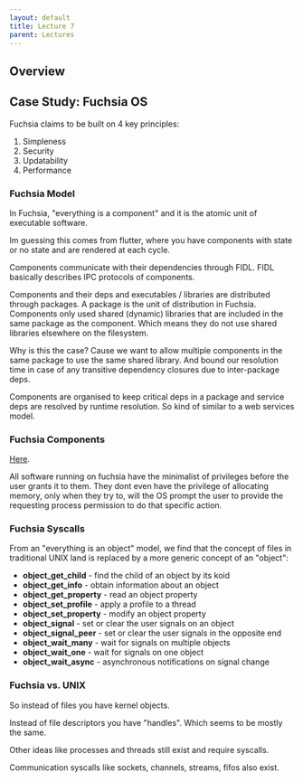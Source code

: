 ```yaml
---
layout: default
title: Lecture 7
parent: Lectures
---
```


## Overview

## Case Study: Fuchsia OS

Fuchsia claims to be built on 4 key principles:

1. Simpleness
2. Security
3. Updatability
4. Performance

### Fuchsia Model

In Fuchsia, "everything is a component" and it is the atomic unit of executable software.

Im guessing this comes from flutter, where you have components with state or no state and are rendered at each cycle.

Components communicate with their dependencies through FIDL. FIDL basically describes IPC protocols of components.

Components and their deps and executables / libraries are distributed through packages. A package is the unit of distribution in Fuchsia. Components only used shared (dynamic) libraries that are included in the same package as the component. Which means they do not use shared libraries elsewhere on the filesystem.

Why is this the case? Cause we want to allow multiple components in the same package to use the same shared library. And bound our resolution time in case of any transitive dependency closures due to inter-package deps.

Components are organised to keep critical deps in a package and service deps are resolved by runtime resolution. So kind of similar to a web services model.

### Fuchsia Components

[Here](https://fuchsia.dev/fuchsia-src/concepts/components/v2/introduction).

All software running on fuchsia have the minimalist of privileges before the user grants it to them. They dont even have the privilege of allocating memory, only when they try to, will the OS prompt the user to provide the requesting process permission to do that specific action.

### Fuchsia Syscalls

From an "everything is an object" model, we find that the concept of files in traditional UNIX land is replaced by a more generic concept of an "object":

- **object_get_child** - find the child of an object by its koid
- **object_get_info** - obtain information about an object
- **object_get_property** - read an object property
- **object_set_profile** - apply a profile to a thread
- **object_set_property** - modify an object property
- **object_signal** - set or clear the user signals on an object
- **object_signal_peer** - set or clear the user signals in the opposite end
- **object_wait_many** - wait for signals on multiple objects
- **object_wait_one** - wait for signals on one object
- **object_wait_async** - asynchronous notifications on signal change

### Fuchsia vs. UNIX

So instead of files you have kernel objects.

Instead of file descriptors you have "handles". Which seems to be mostly the same.

Other ideas like processes and threads still exist and require syscalls.

Communication syscalls like sockets, channels, streams, fifos also exist.
